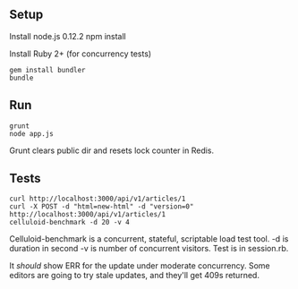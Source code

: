 
Setup
-----
Install node.js 0.12.2
    npm install

Install Ruby 2+ (for concurrency tests)

    gem install bundler
    bundle


Run
---
    grunt
    node app.js

Grunt clears public dir and resets lock counter in Redis.

Tests
---------
    curl http://localhost:3000/api/v1/articles/1
    curl -X POST -d "html=new-html" -d "version=0" http://localhost:3000/api/v1/articles/1
    celluloid-benchmark -d 20 -v 4

Celluloid-benchmark is a concurrent, stateful, scriptable load test tool. -d is duration in second -v is number of concurrent visitors. Test is in session.rb.

It *should* show ERR for the update under moderate concurrency. Some editors are going to try stale updates, and they'll get 409s returned.